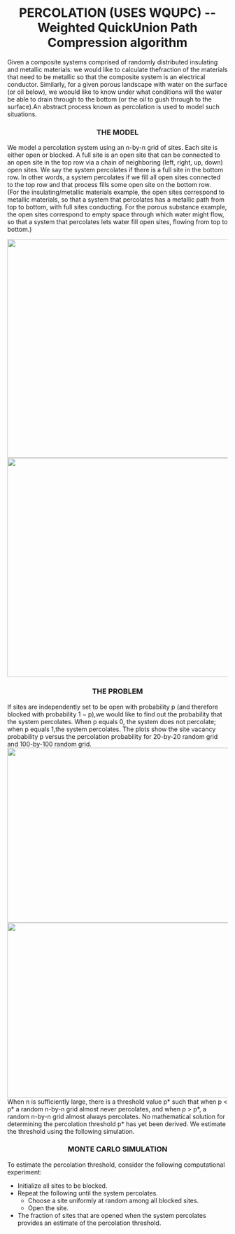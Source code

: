 <h1 align="center">PERCOLATION (USES WQUPC) -- Weighted QuickUnion Path Compression algorithm</h1>

<p>Given a composite systems comprised of randomly distributed insulating and metallic materials: we would like to calculate thefraction of the materials that need to be metallic so that the composite system is an electrical conductor. Similarly, for a given porous landscape with water on the surface (or oil below), we woould like to know under what conditions will the water be able to drain through to the bottom (or the oil to gush through to the surface).An abstract process known as percolation is used to model such situations.

<h3 align="center">THE MODEL</h3>

<p>We model a percolation system using an n-by-n grid of sites. Each site is either open or blocked. A full site is an open site that can be connected to an open site in the top row via a chain of neighboring (left, right, up, down) open sites. We say the system percolates if there is a full site in the bottom row.
In other words, a system percolates if we fill all open sites connected to the top row and that process fills some open site on the bottom row. </br>
(For the insulating/metallic materials example, the open sites correspond to metallic materials, so that a system that percolates has a metallic path from top
to bottom, with full sites conducting. For the porous substance example, the open sites correspond to empty space through which water might flow, so that a 
system that percolates lets water fill open sites, flowing from top to bottom.)<p> 

<img src="https://coursera.cs.princeton.edu/algs4/assignments/percolation/percolates-yes.png" width="600px" height="500px">
<img src="https://coursera.cs.princeton.edu/algs4/assignments/percolation/percolates-no.png" width="600px" height="500px">

<h3 align="center">THE PROBLEM</h3>

If sites are independently set to be open with probability p (and therefore blocked with probability 1 − p),we would like to find out the probability that the system percolates. When p equals 0, the system does not percolate; when p equals 1,the system percolates. The plots  show the site vacancy probability p versus the percolation probability for 20-by-20 random grid and 100-by-100 random grid.</br>
<img src="https://coursera.cs.princeton.edu/algs4/assignments/percolation/percolation-threshold20.png" width="700px" height="400px">  
<img src="https://coursera.cs.princeton.edu/algs4/assignments/percolation/percolation-threshold100.png" width="700px" height="400px">  
When n is sufficiently large, there is a threshold value p* such that when p < p* a random n-by-n grid almost never percolates, and when p > p*,
a random n-by-n grid almost always percolates. No mathematical solution for determining the percolation threshold p* has yet been derived. We estimate the threshold using the following simulation.

<h3 align="center">MONTE CARLO SIMULATION</h3>

<p>To estimate the percolation threshold, consider the following computational experiment:</p>
<ul>
<li>Initialize all sites to be blocked.</li>

<li>Repeat the following until the system percolates.
  <ul>
    <li>Choose a site uniformly at random among all blocked sites.</li>
    <li>Open the site.</li>
  </ul>
  </li> 
    
<li>The fraction of sites that are opened when the system percolates provides an estimate of the percolation threshold.</li> 
 </ul> 
  



